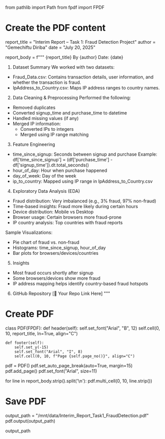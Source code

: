 from pathlib import Path
from fpdf import FPDF

# Create the PDF content
report_title = "Interim Report – Task 1: Fraud Detection Project"
author = "Gemechiftu Diriba"
date = "July 20, 2025"

report_body = f"""
{report_title}
By {author}
Date: {date}

1. Dataset Summary
We worked with two datasets:
- Fraud_Data.csv: Contains transaction details, user information, and whether the transaction is fraud.
- IpAddress_to_Country.csv: Maps IP address ranges to country names.

2. Data Cleaning & Preprocessing
Performed the following:
- Removed duplicates
- Converted signup_time and purchase_time to datetime
- Handled missing values (if any)
- Merged IP information:
  - Converted IPs to integers
  - Merged using IP range matching

3. Feature Engineering
- time_since_signup: Seconds between signup and purchase
  Example: df['time_since_signup'] = (df['purchase_time'] - df['signup_time']).dt.total_seconds()
- hour_of_day: Hour when purchase happened
- day_of_week: Day of the week
- ip_to_country: Mapped using IP range in IpAddress_to_Country.csv

4. Exploratory Data Analysis (EDA)
- Fraud distribution: Very imbalanced (e.g., 3% fraud, 97% non-fraud)
- Time-based insights: Fraud more likely during certain hours
- Device distribution: Mobile vs Desktop
- Browser usage: Certain browsers more fraud-prone
- IP country analysis: Top countries with fraud reports

Sample Visualizations:
- Pie chart of fraud vs. non-fraud
- Histograms: time_since_signup, hour_of_day
- Bar plots for browsers/devices/countries

5. Insights
- Most fraud occurs shortly after signup
- Some browsers/devices show more fraud
- IP address mapping helps identify country-based fraud hotspots

6. GitHub Repository
[🔗 Your Repo Link Here]
"""

# Create PDF
class PDF(FPDF):
    def header(self):
        self.set_font("Arial", "B", 12)
        self.cell(0, 10, report_title, ln=True, align="C")

    def footer(self):
        self.set_y(-15)
        self.set_font("Arial", "I", 8)
        self.cell(0, 10, f"Page {self.page_no()}", align="C")

pdf = PDF()
pdf.set_auto_page_break(auto=True, margin=15)
pdf.add_page()
pdf.set_font("Arial", size=11)

for line in report_body.strip().split('\n'):
    pdf.multi_cell(0, 10, line.strip())

# Save PDF
output_path = "/mnt/data/Interim_Report_Task1_FraudDetection.pdf"
pdf.output(output_path)

output_path
